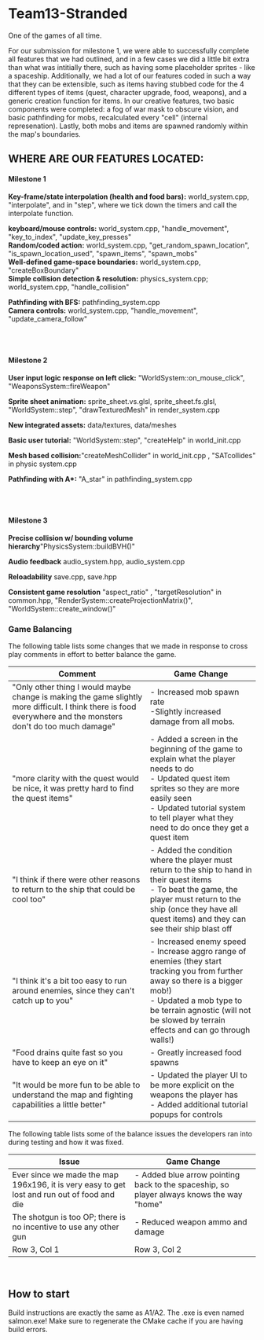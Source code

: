 # Team13-Stranded
One of the games of all time.

For our submission for milestone 1, we were able to successfully complete all features that we had outlined, and in a few cases we did a little bit extra than what was intitially there, such as having some placeholder sprites - like a spaceship. Additionally, we had a lot of our features coded in such a way that they can be extensible, such as items having stubbed code for the 4 different types of items (quest, character upgrade, food, weapons), and a generic creation function for items. In our creative features, two basic components were completed: a fog of war mask to obscure vision, and basic pathfinding for mobs, recalculated every "cell" (internal represenation). Lastly, both mobs and items are spawned randomly within the map's boundaries.

## WHERE ARE OUR FEATURES LOCATED:

#### Milestone 1

<b>Key-frame/state interpolation (health and food bars):</b> world_system.cpp, "interpolate", and in "step", where we tick down the timers and call the interpolate function. <br>

<b>keyboard/mouse controls:</b> world_system.cpp, "handle_movement", "key_to_index", "update_key_presses"<br>
<b>Random/coded action:</b> world_system.cpp, "get_random_spawn_location", "is_spawn_location_used", "spawn_items", "spawn_mobs" <br>
<b>Well-defined game-space boundaries:</b> world_system.cpp, "createBoxBoundary"<br>
<b>Simple collision detection & resolution:</b> physics_system.cpp; world_system.cpp, "handle_collision"<br>

<b>Pathfinding with BFS:</b> pathfinding_system.cpp <br>
<b>Camera controls:</b> world_system.cpp, "handle_movement", "update_camera_follow" <br>


<br/>
<br/>

#### Milestone 2

<b>User input logic response on left click:</b> "WorldSystem::on_mouse_click", "WeaponsSystem::fireWeapon" <br>

<b>Sprite sheet animation:</b> sprite_sheet.vs.glsl, sprite_sheet.fs.glsl, "WorldSystem::step", "drawTexturedMesh" in render_system.cpp <br>

<b>New integrated assets:</b> data/textures, data/meshes <br>

<b>Basic user tutorial:</b>  "WorldSystem::step", "createHelp" in world_init.cpp <br>

<b>Mesh based collision:</b>"createMeshCollider" in world_init.cpp , "SATcollides" in physic system.cpp<br>

<b>Pathfinding with A*:</b> "A_star" in pathfinding_system.cpp <br>

<br/>
<br/>

#### Milestone 3

<b>Precise collision w/ bounding volume hierarchy</b>"PhysicsSystem::buildBVH()"<br>

<b>Audio feedback</b> audio_system.hpp, audio_system.cpp <br>

<b>Reloadability</b> save.cpp, save.hpp <br>

<b>Consistent game resolution</b> "aspect_ratio" , "targetResolution" in common.hpp, "RenderSystem::createProjectionMatrix()", "WorldSystem::create_window()"


### Game Balancing

The following table lists some changes that we made in response to cross play comments in effort to better balance the game.

| Comment | Game Change |
| --------------- | --------------- |
| "Only other thing I would maybe change is making the game slightly more difficult. I think there is food everywhere and the monsters don't do too much damage"    | - Increased mob spawn rate </br> -Slightly increased damage from all mobs.  |
| "more clarity with the quest would be nice, it was pretty hard to find the quest items"    | - Added a screen in the beginning of the game to explain what the player needs to do </br>- Updated quest item sprites so they are more easily seen </br> - Updated tutorial system to tell player what they need to do once they get a quest item |
| "I think if there were other reasons to return to the ship that could be cool too"    | - Added the condition where the player must return to the ship to hand in their quest items </br> - To beat the game, the player must return to the ship (once they have all quest items) and they can see their ship blast off    |
| "I think it's a bit too easy to run around enemies, since they can't catch up to you"    | - Increased enemy speed </br> - Increase aggro range of enemies (they start tracking you from further away so there is a bigger mob!) </br> - Updated a mob type to be terrain agnostic (will not be slowed by terrain effects and can go through walls!)    |
| "Food drains quite fast so you have to keep an eye on it"    | - Greatly increased food spawns    |
| "It would be more fun to be able to understand the map and fighting capabilities a little better"    | - Updated the player UI to be more explicit on the weapons the player has </br> - Added additional tutorial popups for controls    |

The following table lists some of the balance issues the developers ran into during testing and how it was fixed.

| Issue | Game Change |
| --------------- | --------------- |
| Ever since we made the map 196x196, it is very easy to get lost and run out of food and die    | - Added blue arrow pointing back to the spaceship, so player always knows the way "home"    |
| The shotgun is too OP; there is no incentive to use any other gun    | - Reduced weapon ammo and damage     |
| Row 3, Col 1    | Row 3, Col 2    |

<b></b> <br>
## How to start
Build instructions are exactly the same as A1/A2. The .exe is even named salmon.exe! Make sure to regenerate the CMake cache if you are having build errors.
